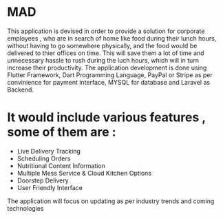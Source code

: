 # MAD 

This application is devised in order to provide a solution for corporate employees , who are in search  of home like food during their lunch hours, without having to go somewhere physically, and the food would be delivered to thier offices on time. 
This will save them a lot of time and unnecessary hassle to rush during the luch hours, which will in turn increase their productivity.
The application development is done using Flutter Framework, Dart Programming Language, PayPal or Stripe as per convinience for payment interface, MYSQL for database and Laravel as Backend.

# It would include various features , some of them are :
- Live Delivery Tracking
- Scheduling Orders
- Nutritional Content Information
- Multiple Mess Service & Cloud Kitchen Options
- Doorstep Delivery 
- User Friendly Interface

The application will focus on updating as per industry trends and coming technologies
